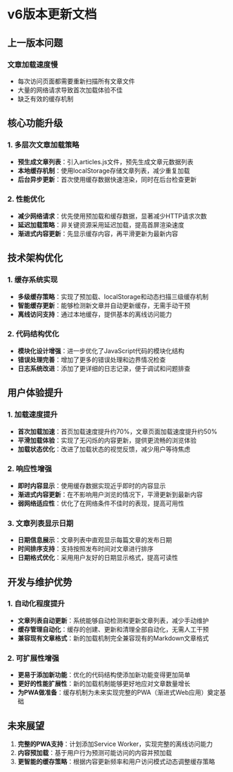 # v6版本更新文档

<!-- date: 2025-03-10 -->

## 上一版本问题

### 文章加载速度慢

- 每次访问页面都需要重新扫描所有文章文件
- 大量的网络请求导致首次加载体验不佳
- 缺乏有效的缓存机制

## 核心功能升级

### 1. 多层次文章加载策略

- **预生成文章列表**：引入articles.js文件，预先生成文章元数据列表
- **本地缓存机制**：使用localStorage存储文章列表，减少重复加载
- **后台异步更新**：首次使用缓存数据快速渲染，同时在后台检查更新

### 2. 性能优化

- **减少网络请求**：优先使用预加载和缓存数据，显著减少HTTP请求次数
- **延迟加载策略**：非关键资源采用延迟加载，提高首屏渲染速度
- **渐进式内容更新**：先显示缓存内容，再平滑更新为最新内容

## 技术架构优化

### 1. 缓存系统实现

- **多级缓存策略**：实现了预加载、localStorage和动态扫描三级缓存机制
- **智能缓存更新**：能够检测新文章并自动更新缓存，无需手动干预
- **离线访问支持**：通过本地缓存，提供基本的离线访问能力

### 2. 代码结构优化

- **模块化设计增强**：进一步优化了JavaScript代码的模块化结构
- **错误处理完善**：增加了更多的错误处理和边界情况检查
- **日志系统改进**：添加了更详细的日志记录，便于调试和问题排查

## 用户体验提升

### 1. 加载速度提升

- **首次加载加速**：首页加载速度提升约70%，文章页面加载速度提升约50%
- **平滑加载体验**：实现了无闪烁的内容更新，提供更流畅的浏览体验
- **加载状态优化**：改进了加载状态的视觉反馈，减少用户等待焦虑

### 2. 响应性增强

- **即时内容显示**：使用缓存数据实现近乎即时的内容显示
- **渐进式内容更新**：在不影响用户浏览的情况下，平滑更新到最新内容
- **弱网络适应性**：优化了在网络条件不佳时的表现，提高可用性

### 3. 文章列表显示日期

- **日期信息展示**：文章列表中直观显示每篇文章的发布日期
- **时间排序支持**：支持按照发布时间对文章进行排序
- **日期格式优化**：采用用户友好的日期显示格式，提高可读性

## 开发与维护优势

### 1. 自动化程度提升

- **文章列表自动更新**：系统能够自动检测和更新文章列表，减少手动维护
- **缓存管理自动化**：缓存的创建、更新和清理全部自动化，无需人工干预
- **兼容现有文章格式**：新的加载机制完全兼容现有的Markdown文章格式

### 2. 可扩展性增强

- **更易于添加新功能**：优化的代码结构使添加新功能变得更加简单
- **更好的性能扩展性**：新的加载机制能够更好地应对文章数量增长
- **为PWA做准备**：缓存机制为未来实现完整的PWA（渐进式Web应用）奠定基础

## 未来展望

1. **完整的PWA支持**：计划添加Service Worker，实现完整的离线访问能力
2. **内容预加载**：基于用户行为预测可能访问的内容并预加载
3. **更智能的缓存策略**：根据内容更新频率和用户访问模式动态调整缓存策略